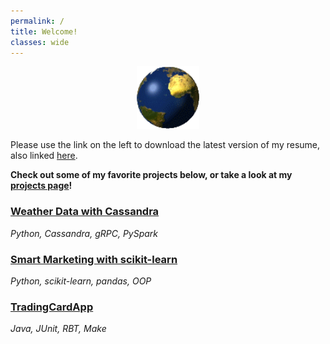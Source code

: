 ```yaml
---
permalink: /
title: Welcome!
classes: wide
---
```


<p align="center">
  <img src="/assets/files/spinning_earth.gif" alt="About page" width="100" />
</p>

Please use the link on the left to download the latest version of my resume, also linked [here](../assets/files/abplanalp_resume.pdf).

**Check out some of my favorite projects below, or take a look at my [projects page](./projects.md)!**

### [Weather Data with Cassandra](../projects/cassandra/) 
*Python, Cassandra, gRPC, PySpark*

### [Smart Marketing with scikit-learn](../projects/scikit_marketing/) 
*Python, scikit-learn, pandas, OOP*

### [TradingCardApp](../projects/tradingcardapp/) 
*Java, JUnit, RBT, Make*

